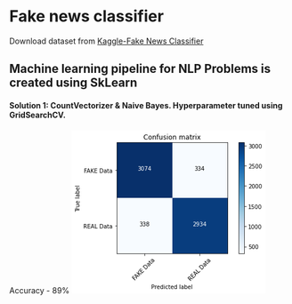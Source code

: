 # Fake news classifier

Download dataset from [Kaggle-Fake News Classifier](https://www.kaggle.com/c/fake-news)

## Machine learning pipeline for NLP Problems is created using SkLearn 

#### Solution 1: CountVectorizer & Naive Bayes. Hyperparameter tuned using GridSearchCV.

Accuracy - 89%
![CM Plot](static/plt1.png)